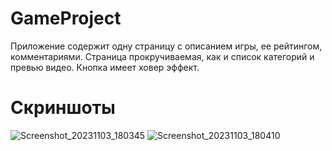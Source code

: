 # GameProject
Приложение содержит одну страницу с описанием игры, ее рейтингом, комментариями.
Страница прокручиваемая, как и список категорий и превью видео.
Кнопка имеет ховер эффект.
# Скриншоты
![Screenshot_20231103_180345](https://github.com/OlesiaShinkarenko/GameProject/assets/103891397/620652d2-3bcc-4671-90fd-4f9b3b72206c)
![Screenshot_20231103_180410](https://github.com/OlesiaShinkarenko/GameProject/assets/103891397/3fa17921-5644-491f-b81b-e27405a9c896)
